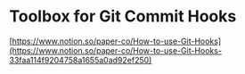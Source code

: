 # Toolbox for Git Commit Hooks
[https://www.notion.so/paper-co/How-to-use-Git-Hooks](https://www.notion.so/paper-co/How-to-use-Git-Hooks-33faa114f9204758a1655a0ad92ef250)
